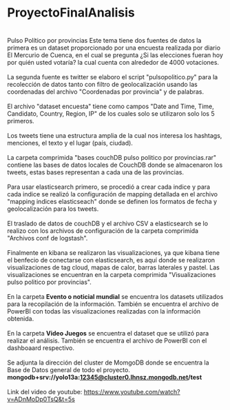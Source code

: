 # ProyectoFinalAnalisis
#
Pulso Político por provincias
  Este tema tiene dos fuentes de datos la primera es un dataset proporcionado por una encuesta realizada por diario El Mercurio de Cuenca, en el cual se pregunta ¿Si las     elecciones fueran hoy por quién usted votaría? la cual cuenta con alrededor de 4000 votaciones.<br/>
  <br/>
  La segunda fuente es twitter se elaboro el script "pulsopolitico.py" para la recolección de datos tanto con filtro de geolocalización usando las coordenadas del archivo "Coordenadas por provincia" y de palabras. <br/>
  <br/>
  El archivo "dataset encuesta" tiene como campos "Date and Time, Time, Candidato, Country, Region, IP" de los cuales solo se utilizaron solo los 5 primeros.   <br/>
  <br/>
  Los tweets tiene una estructura amplia de la cual nos interesa los hashtags, menciones, el texto y el lugar (país, ciudad).  <br/>
  <br/>
  La carpeta comprimida "bases couchDB pulso politico por provincias.rar" contiene las bases de datos locales de CouchDB donde se almacenaron los tweets, estas bases representan a cada una de las provincias.<br/>
  <br/>
  Para usar elasticsearch primero, se procedió a crear cada indice y para cada indice se realizó la configuración de mapping detallada en el archivo "mapping indices elasticseach" donde se definen los formatos de fecha y geolocalización para los tweets.<br/>
  <br/>
  El traslado de datos de couchDB y el archivo CSV a elasticsearch se lo realizo con los archivos de configuración de la carpeta comprimida "Archivos conf de logstash".<br/>
  <br/>
  Finalmente en kibana se realizaron las visualizaciones, ya que kibana tiene el benfecio de conectarse con elasticsearch, es aquí donde se realizaron visualizaciones de tag cloud, mapas de calor, barras laterales y pastel. Las visualizaciones se encuentran en la carpeta comprimida "Visualizaciones pulso politico por provincias".<br/>
  <br/>
  En la carpeta <strong>Evento o noticial mundial</strong> se encuentra los datasets utilizados para la recopilación de la información. También se encuentra el archivo de PowerBI con todas las visualizaciones realizadas con la información obtenida.
  <br/>
  <br/>
  En la carpeta **Video Juegos** se encuentra el dataset que se utilizó para realizar el análisis. También se encuentra el archivo de PowerBI con el dashboaard respectivo.
  <br/>
  <br/>
  Se adjunta la dirección del cluster de MomgoDB donde se encuentra la Base de Datos general de todo el proyecto.
  <b>mongodb+srv://yolo13a:12345@cluster0.lhnsz.mongodb.net/test</b>
  <br/>
  <br/>
  Link del video de youtube: https://www.youtube.com/watch?v=ADnMoDp0TsQ&t=5s 
